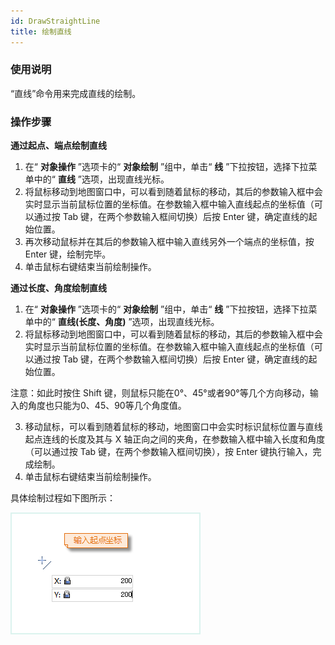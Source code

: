 ```yaml
---
id: DrawStraightLine
title: 绘制直线  
---  
```

### 使用说明

“直线”命令用来完成直线的绘制。

### 操作步骤

**通过起点、端点绘制直线**

  1. 在“ **对象操作** ”选项卡的“ **对象绘制** ”组中，单击“ **线** ”下拉按钮，选择下拉菜单中的“ **直线** ”选项，出现直线光标。
  2. 将鼠标移动到地图窗口中，可以看到随着鼠标的移动，其后的参数输入框中会实时显示当前鼠标位置的坐标值。在参数输入框中输入直线起点的坐标值（可以通过按 Tab 键，在两个参数输入框间切换）后按 Enter 键，确定直线的起始位置。
  3. 再次移动鼠标并在其后的参数输入框中输入直线另外一个端点的坐标值，按 Enter 键，绘制完毕。
  4. 单击鼠标右键结束当前绘制操作。

**通过长度、角度绘制直线**

  1. 在“ **对象操作** ”选项卡的“ **对象绘制** ”组中，单击“ **线** ”下拉按钮，选择下拉菜单中的“ **直线(长度、角度)** ”选项，出现直线光标。
  2. 将鼠标移动到地图窗口中，可以看到随着鼠标的移动，其后的参数输入框中会实时显示当前鼠标位置的坐标值。在参数输入框中输入直线起点的坐标值（可以通过按 Tab 键，在两个参数输入框间切换）后按 Enter 键，确定直线的起始位置。 

注意：如此时按住 Shift 键，则鼠标只能在0°、45°或者90°等几个方向移动，输入的角度也只能为0、45、90等几个角度值。

  3. 移动鼠标，可以看到随着鼠标的移动，地图窗口中会实时标识鼠标位置与直线起点连线的长度及其与 X 轴正向之间的夹角，在参数输入框中输入长度和角度（可以通过按 Tab 键，在两个参数输入框间切换），按 Enter 键执行输入，完成绘制。
  4. 单击鼠标右键结束当前绘制操作。

具体绘制过程如下图所示：

![](img/drawStrainghtLine1.png) 